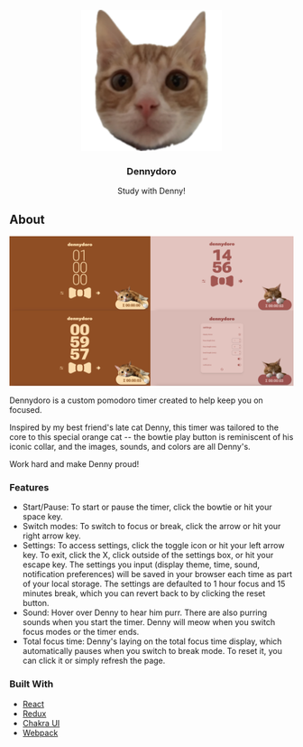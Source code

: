 <div id="top"></div>

<!-- logo -->
<br />
<div align="center">
  <a href="https://dennydoro.vercel.app">
    <img src="src/assets/favicons/apple-touch-icon-focus.png" alt="logo" width="250" height="250" >
  </a>

<h3 align="center">Dennydoro</h3>

  <p align="center">
    Study with Denny!
  </p>
</div>

<!-- about -->

## About

<div align="center">
  <a href="https://dennydoro.vercel.app">
    <img src="src/assets/images/dennydoro.jpg" alt="screenshots" width="1024">
  </a>
</div>

Dennydoro is a custom pomodoro timer created to help keep you on focused. 

Inspired by my best friend's late cat Denny, this timer was tailored to the core to this special orange cat -- the bowtie play button is reminiscent of his iconic collar, and the images, sounds, and colors are all Denny's.

Work hard and make Denny proud!

### Features
- Start/Pause: To start or pause the timer, click the bowtie or hit your space key.
- Switch modes: To switch to focus or break, click the arrow or hit your right arrow key.
- Settings: To access settings, click the toggle icon or hit your left arrow key. To exit, click the X, click outside of the settings box, or hit your escape key. The settings you input (display theme, time, sound, notification preferences) will be saved in your browser each time as part of your local storage. The settings are defaulted to 1 hour focus and 15 minutes break, which you can revert back to by clicking the reset button.
- Sound: Hover over Denny to hear him purr. There are also purring sounds when you start the timer. Denny will meow when you switch focus modes or the timer ends.
- Total focus time: Denny's laying on the total focus time display, which automatically pauses when you switch to break mode. To reset it, you can click it or simply refresh the page.


### Built With

- [React](https://reactjs.org/)
- [Redux](https://redux.js.org/)
- [Chakra UI](https://chakra-ui.com/)
- [Webpack](https://webpack.js.org/)

